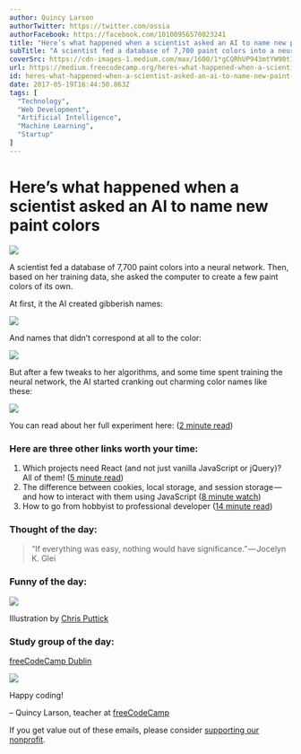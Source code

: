 ```yaml
---
author: Quincy Larson
authorTwitter: https://twitter.com/ossia
authorFacebook: https://facebook.com/10100956570023241
title: "Here’s what happened when a scientist asked an AI to name new paint colors"
subTitle: "A scientist fed a database of 7,700 paint colors into a neural network. Then, based on her training data, she asked the computer to creat..."
coverSrc: https://cdn-images-1.medium.com/max/1600/1*gCQRhUP943mtYW90t1FxQw.jpeg
url: https://medium.freecodecamp.org/heres-what-happened-when-a-scientist-asked-an-ai-to-name-new-paint-colors-c2e7c9fe0bd7
id: heres-what-happened-when-a-scientist-asked-an-ai-to-name-new-paint-colors-c2e7c9fe0bd7
date: 2017-05-19T16:44:50.863Z
tags: [
  "Technology",
  "Web Development",
  "Artificial Intelligence",
  "Machine Learning",
  "Startup"
]
---
```

# Here’s what happened when a scientist asked an AI to name new paint colors



![](https://cdn-images-1.medium.com/max/1600/1*gCQRhUP943mtYW90t1FxQw.jpeg)



A scientist fed a database of 7,700 paint colors into a neural network. Then, based on her training data, she asked the computer to create a few paint colors of its own.

At first, it the AI created gibberish names:



![](https://cdn-images-1.medium.com/max/1600/1*quzJ-hdTfLTVcKX3eIb1oA.png)



And names that didn’t correspond at all to the color:



![](https://cdn-images-1.medium.com/max/1600/1*5zfHv_n1NaAzOVqaeAviHA.png)



But after a few tweaks to her algorithms, and some time spent training the neural network, the AI started cranking out charming color names like these:



![](https://cdn-images-1.medium.com/max/1600/1*YHjvc_GyS2jkPJqqcFwrwA.png)



You can read about her full experiment here: ([2 minute read](https://fcc.im/2rzIzIE))

### Here are three other links worth your time:

1.  Which projects need React (and not just vanilla JavaScript or jQuery)? All of them! ([5 minute read](https://medium.freecodecamp.com/which-projects-need-react-all-of-them-e7ccb6629ba7))
2.  The difference between cookies, local storage, and session storage — and how to interact with them using JavaScript ([8 minute watch](https://fcc.im/2qyVU6o))
3.  How to go from hobbyist to professional developer ([14 minute read](https://fcc.im/2r03UPp))

### Thought of the day:

> “If everything was easy, nothing would have significance.” — Jocelyn K. Glei

### Funny of the day:



![](https://cdn-images-1.medium.com/max/1600/1*rvJXr6CL6A5-Du0nx5BT5w.jpeg)



Illustration by [Chris Puttick](https://fcc.im/2r0oC1y)

### Study group of the day:

[freeCodeCamp Dublin](http://bit.ly/2pfmOk1)



![](https://cdn-images-1.medium.com/max/1600/1*ua4KHlJsKNU3RoTQMSut8w.jpeg)



Happy coding!

– Quincy Larson, teacher at [freeCodeCamp](http://bit.ly/2j7Q1dN)

If you get value out of these emails, please consider [supporting our nonprofit](http://bit.ly/donate-to-fcc).








